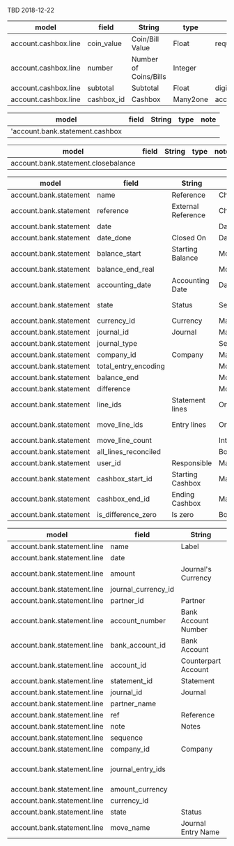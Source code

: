 TBD 2018-12-22

model|field|String|type|note
-----|-----|------|----|----
account.cashbox.line|coin_value|Coin/Bill Value|Float|required=True, digits=0
account.cashbox.line|number|Number of Coins/Bills|Integer|
account.cashbox.line|subtotal|Subtotal|Float|digits=0, readonly=True
account.cashbox.line|cashbox_id|Cashbox|Many2one|account.bank.statement.cashbox


model|field|String|type|note
-----|-----|------|----|----
'account.bank.statement.cashbox||||

model|field|String|type|note
-----|-----|------|----|----
account.bank.statement.closebalance||||



model|field|String|type|note
-----|-----|------|----|----
account.bank.statement|name|Reference|Char|copy=False, readonly=True
account.bank.statement|reference|External Reference|Char|copy=False, readonly=True
account.bank.statement|date||Date|required=True
account.bank.statement|date_done|Closed On|Datetime|
account.bank.statement|balance_start|Starting Balance|Monetary|
account.bank.statement|balance_end_real||Monetary|Ending Balance
account.bank.statement|accounting_date|Accounting Date|Date|
account.bank.statement|state|Status|Selection|('open', 'New'), ('confirm', 'Validated')
account.bank.statement|currency_id|Currency|Many2one|res.currency
account.bank.statement|journal_id|Journal|Many2one|account.journal
account.bank.statement|journal_type||Selection|
account.bank.statement|company_id|Company|Many2one|res.company
account.bank.statement|total_entry_encoding||Monetary|Transactions Subtotal
account.bank.statement|balance_end||Monetary|Computed Balance
account.bank.statement|difference||Monetary|
account.bank.statement|line_ids|Statement lines|One2many|'account.bank.statement.line', 'statement_id'
account.bank.statement|move_line_ids|Entry lines|One2many|'account.move.line', 'statement_id'
account.bank.statement|move_line_count||Integer|
account.bank.statement|all_lines_reconciled||Boolean|
account.bank.statement|user_id|Responsible|Many2one|res.users
account.bank.statement|cashbox_start_id|Starting Cashbox|Many2one|account.bank.statement.cashbox
account.bank.statement|cashbox_end_id|Ending Cashbox|Many2one|account.bank.statement.cashbox
account.bank.statement|is_difference_zero|Is zero|Boolean|


model|field|String|type|note
-----|-----|------|----|----
account.bank.statement.line|name|Label|Char|required=True
account.bank.statement.line|date||Date|required=True
account.bank.statement.line|amount|Journal's Currency|Monetary|
account.bank.statement.line|journal_currency_id||Many2one|res.currency
account.bank.statement.line|partner_id|Partner|Many2one|res.partner
account.bank.statement.line|account_number|Bank Account Number|Char|
account.bank.statement.line|bank_account_id|Bank Account|Many2one|res.partner.bank
account.bank.statement.line|account_id|Counterpart Account|Many2one|account.account
account.bank.statement.line|statement_id|Statement|Many2one|account.bank.statement
account.bank.statement.line|journal_id|Journal|Many2one|account.journal
account.bank.statement.line|partner_name||Char|
account.bank.statement.line|ref|Reference|Char|
account.bank.statement.line|note|Notes|Text|
account.bank.statement.line|sequence||Integer|index=True
account.bank.statement.line|company_id|Company|Many2one|res.company
account.bank.statement.line|journal_entry_ids||One2many|'account.move.line', 'statement_line_id', 'Journal Items'
account.bank.statement.line|amount_currency||Monetary|
account.bank.statement.line|currency_id||Many2one|
account.bank.statement.line|state|Status|Selection|
account.bank.statement.line|move_name|Journal Entry Name|Char|readonly=True,default=False, copy=False,



